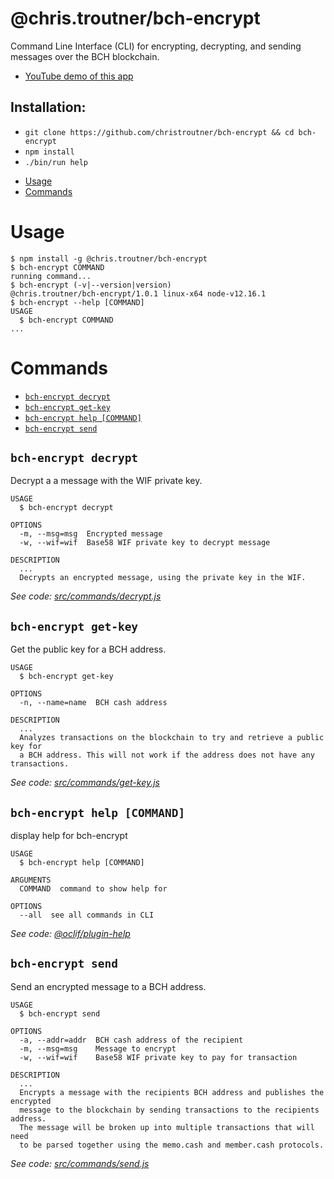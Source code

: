 @chris.troutner/bch-encrypt
=======================

Command Line Interface (CLI) for encrypting, decrypting, and sending messages
over the BCH blockchain.

- [YouTube demo of this app](https://www.youtube.com/watch?v=JMrmteYmbmM)

## Installation:
- `git clone https://github.com/christroutner/bch-encrypt && cd bch-encrypt`
- `npm install`
- `./bin/run help`

<!-- toc -->
* [Usage](#usage)
* [Commands](#commands)
<!-- tocstop -->
# Usage
<!-- usage -->
```sh-session
$ npm install -g @chris.troutner/bch-encrypt
$ bch-encrypt COMMAND
running command...
$ bch-encrypt (-v|--version|version)
@chris.troutner/bch-encrypt/1.0.1 linux-x64 node-v12.16.1
$ bch-encrypt --help [COMMAND]
USAGE
  $ bch-encrypt COMMAND
...
```
<!-- usagestop -->
# Commands
<!-- commands -->
* [`bch-encrypt decrypt`](#bch-encrypt-decrypt)
* [`bch-encrypt get-key`](#bch-encrypt-get-key)
* [`bch-encrypt help [COMMAND]`](#bch-encrypt-help-command)
* [`bch-encrypt send`](#bch-encrypt-send)

## `bch-encrypt decrypt`

Decrypt a a message with the WIF private key.

```
USAGE
  $ bch-encrypt decrypt

OPTIONS
  -m, --msg=msg  Encrypted message
  -w, --wif=wif  Base58 WIF private key to decrypt message

DESCRIPTION
  ...
  Decrypts an encrypted message, using the private key in the WIF.
```

_See code: [src/commands/decrypt.js](https://github.com/christroutner/bch-encrypt/blob/v1.0.1/src/commands/decrypt.js)_

## `bch-encrypt get-key`

Get the public key for a BCH address.

```
USAGE
  $ bch-encrypt get-key

OPTIONS
  -n, --name=name  BCH cash address

DESCRIPTION
  ...
  Analyzes transactions on the blockchain to try and retrieve a public key for
  a BCH address. This will not work if the address does not have any transactions.
```

_See code: [src/commands/get-key.js](https://github.com/christroutner/bch-encrypt/blob/v1.0.1/src/commands/get-key.js)_

## `bch-encrypt help [COMMAND]`

display help for bch-encrypt

```
USAGE
  $ bch-encrypt help [COMMAND]

ARGUMENTS
  COMMAND  command to show help for

OPTIONS
  --all  see all commands in CLI
```

_See code: [@oclif/plugin-help](https://github.com/oclif/plugin-help/blob/v2.2.3/src/commands/help.ts)_

## `bch-encrypt send`

Send an encrypted message to a BCH address.

```
USAGE
  $ bch-encrypt send

OPTIONS
  -a, --addr=addr  BCH cash address of the recipient
  -m, --msg=msg    Message to encrypt
  -w, --wif=wif    Base58 WIF private key to pay for transaction

DESCRIPTION
  ...
  Encrypts a message with the recipients BCH address and publishes the encrypted
  message to the blockchain by sending transactions to the recipients address.
  The message will be broken up into multiple transactions that will need
  to be parsed together using the memo.cash and member.cash protocols.
```

_See code: [src/commands/send.js](https://github.com/christroutner/bch-encrypt/blob/v1.0.1/src/commands/send.js)_
<!-- commandsstop -->
